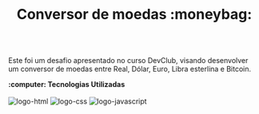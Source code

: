<br>
<h1 align='center'>Conversor de moedas :moneybag:</h1>
<br>
<br>
<p>Este foi um desafio apresentado no curso DevClub,  visando desenvolver um conversor de moedas entre Real, Dólar, Euro, Libra esterlina e Bitcoin. </p>
<b>  :computer: Tecnologias Utilizadas </b>
<br>
<br>
<img src="https://img.shields.io/badge/HTML-239120?style=for-the-badge&logo=html5&logoColor=white" alt= " logo-html"/>
<img src="https://img.shields.io/badge/CSS-239120?&style=for-the-badge&logo=css3&logoColor=white" alt="logo-css" />
<img src="https://img.shields.io/badge/JavaScript-F7DF1E?style=for-the-badge&logo=javascript&logoColor=black" alt="logo-javascript" />
<br>
<br>
